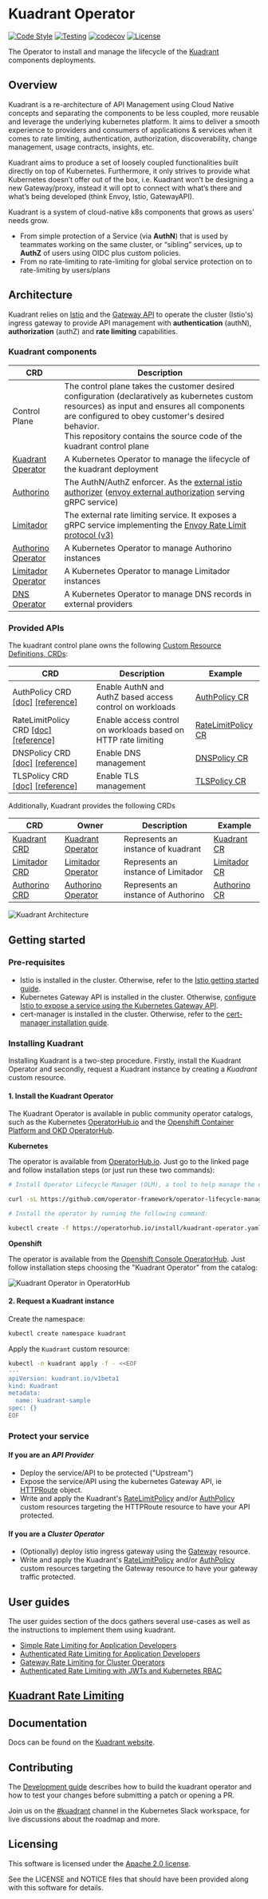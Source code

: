 # Kuadrant Operator

[![Code Style](https://github.com/Kuadrant/kuadrant-operator/actions/workflows/code-style.yaml/badge.svg)](https://github.com/Kuadrant/kuadrant-operator/actions/workflows/code-style.yaml)
[![Testing](https://github.com/Kuadrant/kuadrant-operator/actions/workflows/test.yaml/badge.svg)](https://github.com/Kuadrant/kuadrant-operator/actions/workflows/test.yaml)
[![codecov](https://codecov.io/gh/Kuadrant/kuadrant-operator/branch/main/graph/badge.svg?token=4Z16KPS3HT)](https://codecov.io/gh/Kuadrant/kuadrant-operator)
[![License](https://img.shields.io/badge/license-Apache--2.0-blue.svg)](http://www.apache.org/licenses/LICENSE-2.0)

The Operator to install and manage the lifecycle of the [Kuadrant](https://github.com/Kuadrant/) components deployments.

## Overview

Kuadrant is a re-architecture of API Management using Cloud Native concepts and separating the components to be less coupled,
more reusable and leverage the underlying kubernetes platform. It aims to deliver a smooth experience to providers and consumers
of applications & services when it comes to rate limiting, authentication, authorization, discoverability, change management, usage contracts, insights, etc.

Kuadrant aims to produce a set of loosely coupled functionalities built directly on top of Kubernetes.
Furthermore, it only strives to provide what Kubernetes doesn’t offer out of the box, i.e. Kuadrant won’t be designing a new Gateway/proxy,
instead it will opt to connect with what’s there and what’s being developed (think Envoy, Istio, GatewayAPI).

Kuadrant is a system of cloud-native k8s components that grows as users’ needs grow.

* From simple protection of a Service (via **AuthN**) that is used by teammates working on the same cluster, or “sibling” services, up to **AuthZ** of users using OIDC plus custom policies.
* From no rate-limiting to rate-limiting for global service protection on to rate-limiting by users/plans

## Architecture

Kuadrant relies on [Istio](https://istio.io/) and the [Gateway API](https://gateway-api.sigs.k8s.io/)
to operate the cluster (Istio's) ingress gateway to provide API management with **authentication** (authN),
**authorization** (authZ) and **rate limiting** capabilities.

### Kuadrant components

| CRD                                                                  | Description                                                                                                                                                                                                                                                                               |
|----------------------------------------------------------------------|-------------------------------------------------------------------------------------------------------------------------------------------------------------------------------------------------------------------------------------------------------------------------------------------|
| Control Plane                                                        | The control plane takes the customer desired configuration (declaratively as kubernetes custom resources) as input and ensures all components are configured to obey customer's desired behavior.<br> This repository contains the source code of the kuadrant control plane              |
| [Kuadrant Operator](https://github.com/Kuadrant/kuadrant-operator)   | A Kubernetes Operator to manage the lifecycle of the kuadrant deployment                                                                                                                                                                                                                  |
| [Authorino](https://github.com/Kuadrant/authorino)                   | The AuthN/AuthZ enforcer. As the [external istio authorizer](https://istio.io/latest/docs/tasks/security/authorization/authz-custom/) ([envoy external authorization](https://www.envoyproxy.io/docs/envoy/latest/configuration/http/http_filters/ext_authz_filter) serving gRPC service) |
| [Limitador](https://github.com/Kuadrant/limitador)                   | The external rate limiting service. It exposes a gRPC service implementing the [Envoy Rate Limit protocol (v3)](https://www.envoyproxy.io/docs/envoy/latest/api-v3/service/ratelimit/v3/rls.proto)                                                                                        |
| [Authorino Operator](https://github.com/Kuadrant/authorino-operator) | A Kubernetes Operator to manage Authorino instances                                                                                                                                                                                                                                       |
| [Limitador Operator](https://github.com/Kuadrant/limitador-operator) | A Kubernetes Operator to manage Limitador instances                                                                                                                                                                                                                                       |
| [DNS Operator](https://github.com/Kuadrant/dns-operator)             | A Kubernetes Operator to manage DNS records in external providers                                                                                                                                                                                                                         |

### Provided APIs

The kuadrant control plane owns the following [Custom Resource Definitions, CRDs](https://kubernetes.io/docs/tasks/extend-kubernetes/custom-resources/custom-resource-definitions/):

| CRD                                                                                                 | Description                                                    | Example                                                                                                                                |
|-----------------------------------------------------------------------------------------------------|----------------------------------------------------------------|----------------------------------------------------------------------------------------------------------------------------------------|
| AuthPolicy CRD [\[doc\]](doc/auth.md) [[reference]](doc/reference/authpolicy.md)                    | Enable AuthN and AuthZ based access control on workloads       | [AuthPolicy CR](https://github.com/Kuadrant/kuadrant-operator/blob/main/examples/toystore/authpolicy.yaml)                             |
| RateLimitPolicy CRD [\[doc\]](doc/rate-limiting.md) [[reference]](doc/reference/ratelimitpolicy.md) | Enable access control on workloads based on HTTP rate limiting | [RateLimitPolicy CR](https://raw.githubusercontent.com/Kuadrant/kuadrant-operator/main/examples/toystore/ratelimitpolicy_httproute.yaml) |
| DNSPolicy CRD [\[doc\]](doc/dns.md) [[reference]](doc/reference/dnspolicy.md)                       | Enable DNS management                                          | [DNSPolicy CR](config/samples/kuadrant_v1alpha1_dnspolicy.yaml)                |
| TLSPolicy CRD [\[doc\]](doc/tls.md) [[reference]](doc/reference/tlspolicy.md)                       | Enable TLS management                                          | [TLSPolicy CR](config/samples/kuadrant_v1alpha1_tlspolicy.yaml)                |

Additionally, Kuadrant provides the following CRDs

| CRD                                                                                                          | Owner                                                                | Description                         | Example                                                                                                                           |
|--------------------------------------------------------------------------------------------------------------|----------------------------------------------------------------------|-------------------------------------|-----------------------------------------------------------------------------------------------------------------------------------|
| [Kuadrant CRD](https://github.com/Kuadrant/kuadrant-operator/blob/main/api/v1beta1/kuadrant_types.go)        | [Kuadrant Operator](https://github.com/Kuadrant/kuadrant-operator)   | Represents an instance of kuadrant  | [Kuadrant CR](https://github.com/Kuadrant/kuadrant-operator/blob/main/config/samples/kuadrant_v1beta1_kuadrant.yaml)              |
| [Limitador CRD](https://github.com/Kuadrant/limitador-operator/blob/main/api/v1alpha1/limitador_types.go)    | [Limitador Operator](https://github.com/Kuadrant/limitador-operator) | Represents an instance of Limitador | [Limitador CR](https://github.com/Kuadrant/limitador-operator/blob/main/config/samples/limitador_v1alpha1_limitador.yaml)         |
| [Authorino CRD](https://docs.kuadrant.io/authorino-operator/#the-authorino-custom-resource-definition-crd) | [Authorino Operator](https://github.com/Kuadrant/authorino-operator) | Represents an instance of Authorino | [Authorino CR](https://github.com/Kuadrant/authorino-operator/blob/main/config/samples/authorino-operator_v1beta1_authorino.yaml) |

<img alt="Kuadrant Architecture" src="doc/images/kuadrant-architecture.svg" />

## Getting started

### Pre-requisites

* Istio is installed in the cluster. Otherwise, refer to the
  [Istio getting started guide](https://istio.io/latest/docs/setup/getting-started/).
* Kubernetes Gateway API is installed in the cluster. Otherwise,
  [configure Istio to expose a service using the Kubernetes Gateway API](https://istio.io/latest/docs/tasks/traffic-management/ingress/gateway-api/).
* cert-manager is installed in the cluster. Otherwise, refer to the
  [cert-manager installation guide](https://cert-manager.io/docs/installation/).

### Installing Kuadrant

Installing Kuadrant is a two-step procedure. Firstly, install the Kuadrant Operator and secondly,
request a Kuadrant instance by creating a *Kuadrant* custom resource.

#### 1. Install the Kuadrant Operator

The Kuadrant Operator is available in public community operator catalogs, such as the Kubernetes [OperatorHub.io](https://operatorhub.io/operator/kuadrant-operator) and the [Openshift Container Platform and OKD OperatorHub](https://redhat-openshift-ecosystem.github.io/community-operators-prod).

**Kubernetes**

The operator is available from [OperatorHub.io](https://operatorhub.io/operator/kuadrant-operator).
Just go to the linked page and follow installation steps (or just run these two commands):

```sh
# Install Operator Lifecycle Manager (OLM), a tool to help manage the operators running on your cluster.

curl -sL https://github.com/operator-framework/operator-lifecycle-manager/releases/download/v0.23.1/install.sh | bash -s v0.23.1

# Install the operator by running the following command:

kubectl create -f https://operatorhub.io/install/kuadrant-operator.yaml
```

**Openshift**

The operator is available from the [Openshift Console OperatorHub](https://docs.openshift.com/container-platform/4.11/operators/user/olm-installing-operators-in-namespace.html#olm-installing-from-operatorhub-using-web-console_olm-installing-operators-in-namespace).
Just follow installation steps choosing the "Kuadrant Operator" from the catalog:

![Kuadrant Operator in OperatorHub](https://content.cloud.redhat.com/hs-fs/hubfs/ogFyppY.png?width=449&height=380&name=ogFyppY.png)

#### 2. Request a Kuadrant instance

Create the namespace:

```sh
kubectl create namespace kuadrant
```

Apply the `Kuadrant` custom resource:

```sh
kubectl -n kuadrant apply -f - <<EOF
---
apiVersion: kuadrant.io/v1beta1
kind: Kuadrant
metadata:
  name: kuadrant-sample
spec: {}
EOF
```

### Protect your service

#### If you are an *API Provider*

* Deploy the service/API to be protected ("Upstream")
* Expose the service/API using the kubernetes Gateway API, ie
  [HTTPRoute](https://gateway-api.sigs.k8s.io/reference/spec/#gateway.networking.k8s.io/v1.HTTPRoute) object.
* Write and apply the Kuadrant's [RateLimitPolicy](doc/rate-limiting.md) and/or
  [AuthPolicy](doc/auth.md) custom resources targeting the HTTPRoute resource
  to have your API protected.

#### If you are a *Cluster Operator*

* (Optionally) deploy istio ingress gateway using the
  [Gateway](https://gateway-api.sigs.k8s.io/reference/spec/#gateway.networking.k8s.io/v1.Gateway) resource.
* Write and apply the Kuadrant's [RateLimitPolicy](doc/rate-limiting.md) and/or
  [AuthPolicy](doc/auth.md) custom resources targeting the Gateway resource
  to have your gateway traffic protected.

## User guides

The user guides section of the docs gathers several use-cases as well as the instructions to implement them using kuadrant.

* [Simple Rate Limiting for Application Developers](doc/user-guides/simple-rl-for-app-developers.md)
* [Authenticated Rate Limiting for Application Developers](doc/user-guides/authenticated-rl-for-app-developers.md)
* [Gateway Rate Limiting for Cluster Operators](doc/user-guides/gateway-rl-for-cluster-operators.md)
* [Authenticated Rate Limiting with JWTs and Kubernetes RBAC](doc/user-guides/authenticated-rl-with-jwt-and-k8s-authnz.md)

## [Kuadrant Rate Limiting](doc/rate-limiting.md)

## Documentation

Docs can be found on the [Kuadrant website](https://kuadrant.io/).

## Contributing

The [Development guide](doc/development.md) describes how to build the kuadrant operator and
how to test your changes before submitting a patch or opening a PR.

Join us on the [#kuadrant](https://kubernetes.slack.com/archives/C05J0D0V525) channel in the Kubernetes Slack workspace,
for live discussions about the roadmap and more.

## Licensing

This software is licensed under the [Apache 2.0 license](https://www.apache.org/licenses/LICENSE-2.0).

See the LICENSE and NOTICE files that should have been provided along with this software for details.
